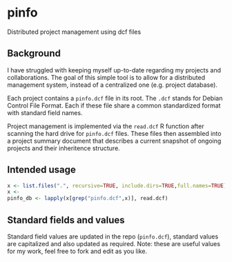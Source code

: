 pinfo
=====

Distributed project management using dcf files


Background
----------

I have struggled with keeping myself up-to-date regarding my projects and collaborations.
The goal of this simple tool is to allow for a distributed management system, instead of
a centralized one (e.g. project database).

Each project contains a `pinfo.dcf` file in its root. The `.dcf` stands for Debian Control File Format.
Each if these file share a common standardized format with standard field names.

Project management is implemented via the `read.dcf` R function after scanning the
hard drive for `pinfo.dcf` files. These files then assembled into a project summary document
that describes a current snapshot of ongoing projects and their inheritence structure.

Intended usage
--------------

````r
x <- list.files(".", recursive=TRUE, include.dirs=TRUE,full.names=TRUE)
x <- 
pinfo_db <- lapply(x[grep("pinfo.dcf",x)], read.dcf)
````

Standard fields and values
--------------------------

Standard field values are updated in the repo (`pinfo.dcf`), standard values are capitalized and also updated as required. Note: these are useful values for my work, feel free to fork and edit as you like.
